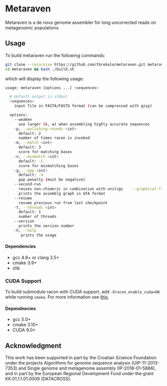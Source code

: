 # Metaraven

Metaraven is a de novo genome assembler for long uncorrected reads 
on metagenomic populations. 

## Usage
To build metaraven run the following commands:
```bash
git clone --recursive https://github.com/tbrekalo/metaraven.git metaraven
cd metaraven && bash ./build.sh

```
which will display the following usage:
```bash
usage: metaraven [options ...] <sequences>

  # default output is stdout
  <sequences>
    input file in FASTA/FASTQ format (can be compressed with gzip)

  options:
    --weaken
      use larger (k, w) when assembling highly accurate sequences
    -p, --polishing-rounds <int>
      default: 2
      number of times racon is invoked
    -m, --match <int>
      default: 3
      score for matching bases
    -n, --mismatch <int>
      default: -5
      score for mismatching bases
    -g, --gap <int>
      default: -4
      gap penalty (must be negative)
    --second-run
      reuses non-chimeric in combination with unitigs    --graphical-fragment-assembly <string>
      prints the assemblg graph in GFA format
    --resume
      resume previous run from last checkpoint
    -t, --threads <int>
      default: 1
      number of threads
    --version
      prints the version number
    -h, --help
       prints the usage
```

#### Dependencies
- gcc 4.8+ or clang 3.5+
- cmake 3.9+
- zlib

### CUDA Support
To build submodule racon with CUDA support, add `-Dracon_enable_cuda=ON` while running `cmake`. For more information see [this](https://github.com/lbcb-sci/racon).

#### Dependnecies
- gcc 5.0+
- cmake 3.10+
- CUDA 9.0+

## Acknowledgment

This work has been supported in part by the Croatian Science Foundation under the projects Algorithms for genome sequence analysis (UIP-11-2013-7353) and Single genome and metagenome assembly (IP-2018-01-5886), and in part by the European Regional Development Fund under the grant KK.01.1.1.01.0009 (DATACROSS).
